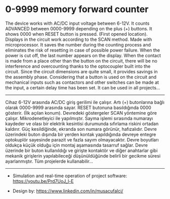 # 0-9999 memory forward counter

The device works with AC/DC input voltage between 6-12V. It counts ADVANCED between 0000-9999 depending on the plus (+) buttons. It shows 0000 when RESET button is pressed. (First opened location). Displays in the circuit work according to the SCAN method. Made with microprocessor. It saves the number during the counting process and eliminates the risk of resetting in case of possible power failure. When the power is cut off, the last number appears on the display. When the contact is made from a place other than the button on the circuit, there will be no interference and overcounting thanks to the optocoupler built into the circuit. Since the circuit dimensions are quite small, it provides savings in the assembly phase. Considering that a button is used on the circuit and mechanical inputs such as contactors and other switches can be made at the input, a certain delay time has been set. It can be used in all projects...
_______________________________________________________________________________________________________________________________________________________________________

Cihaz 6-12V arasında AC/DC giriş gerilimi ile çalışır. Artı (+) butonlarına bağlı olarak 0000-9999 arasında sayar. RESET butonuna basıldığında 0000 gösterir. (İlk açılan konum). Devredeki göstergeler SCAN yöntemine göre çalışır. Mikrodenetleyici ile yapılmıştır. Sayma işlemi sırasında numarayı kaydeder ve olası bir elektrik kesintisi durumunda sıfırlama riskini ortadan kaldırır. Güç kesildiğinde, ekranda son numara görünür, hafızalıdır. Devre üzerindeki buton dışında bir yerden kontak yapıldığında devreye entegre optokuplör sayesinde parazit ve fazla sayım olmayacaktır. Devre boyutları oldukça küçük olduğu için montaj aşamasında tasarruf sağlar. Devre üzerinde bir buton kullanıldığı ve girişte kontaktör ve diğer anahtarlar gibi mekanik girişlerin yapılabileceği düşünüldüğünde belirli bir gecikme süresi ayarlanmıştır. Tüm projelerde kullanabilir...
_______________________________________________________________________________________________________________________________________________________________________

- Simulation and real-time operation of project software: https://youtu.be/Prd7UoJ_l-E

- Design by: https://www.linkedin.com/in/musacufalci/

